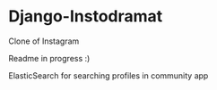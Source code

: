 # Django-Instodramat
Clone of Instagram

Readme in progress :)

ElasticSearch for searching profiles in community app